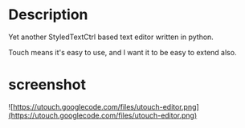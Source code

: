 # Description #
Yet another StyledTextCtrl based text editor written in python.

Touch means it's easy to use, and I want it to be easy to extend also.

# screenshot #
![https://utouch.googlecode.com/files/utouch-editor.png](https://utouch.googlecode.com/files/utouch-editor.png)
